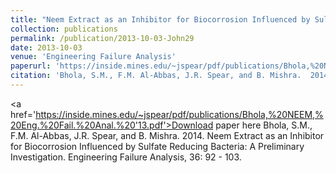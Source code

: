 ```yaml
---
title: "Neem Extract as an Inhibitor for Biocorrosion Influenced by Sulfate Reducing Bacteria: A Preliminary Investigation"
collection: publications
permalink: /publication/2013-10-03-John29
date: 2013-10-03
venue: 'Engineering Failure Analysis'
paperurl: 'https://inside.mines.edu/~jspear/pdf/publications/Bhola,%20NEEM,%20Eng.%20Fail.%20Anal.%20'13.pdf'
citation: 'Bhola, S.M., F.M. Al-Abbas, J.R. Spear, and B. Mishra.  2014.  Neem Extract as an Inhibitor for Biocorrosion Influenced by Sulfate Reducing Bacteria: A Preliminary Investigation.  Engineering Failure Analysis, 36: 92 - 103.'
---
```


<a href='https://inside.mines.edu/~jspear/pdf/publications/Bhola,%20NEEM,%20Eng.%20Fail.%20Anal.%20'13.pdf'>Download paper here</a>
Bhola, S.M., F.M. Al-Abbas, J.R. Spear, and B. Mishra.  2014.  Neem Extract as an Inhibitor for Biocorrosion Influenced by Sulfate Reducing Bacteria: A Preliminary Investigation.  Engineering Failure Analysis, 36: 92 - 103.